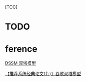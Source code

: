 
[TOC]

# TODO

# ference

[DSSM 双塔模型](https://zhuanlan.zhihu.com/p/335112207)

[【推荐系统经典论文(九)】谷歌双塔模型](https://zhuanlan.zhihu.com/p/137538147)


